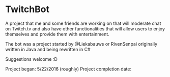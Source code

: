 # TwitchBot
A project that me and some friends are working on that will moderate chat on Twitch.tv and also have other functionalities that will allow users to enjoy themselves and provide them with entertainment.

The bot was a project started by @Liekabauws or RivenSenpai originally written in Java and being rewritten in C#

Suggestions welcome :D

Project began: 5/22/2016 (roughly)
Project completion date:
